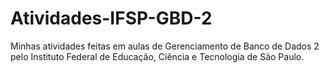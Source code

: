 # Atividades-IFSP-GBD-2
Minhas atividades feitas em aulas de Gerenciamento de Banco de Dados 2 pelo Instituto Federal de Educação, Ciência e Tecnologia de São Paulo.
